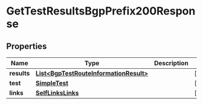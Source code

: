 

# GetTestResultsBgpPrefix200Response


## Properties

| Name | Type | Description | Notes |
|------------ | ------------- | ------------- | -------------|
|**results** | [**List&lt;BgpTestRouteInformationResult&gt;**](BgpTestRouteInformationResult.md) |  |  [optional] |
|**test** | [**SimpleTest**](SimpleTest.md) |  |  [optional] |
|**links** | [**SelfLinksLinks**](SelfLinksLinks.md) |  |  [optional] |



